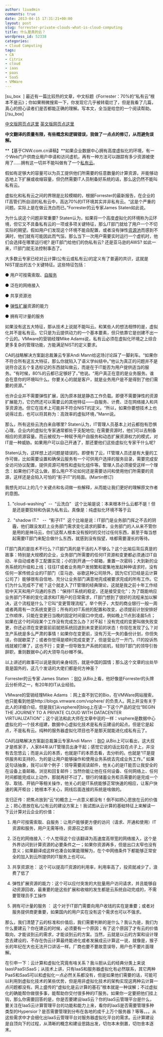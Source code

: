 ```yaml
---
author: liuadmin
comments: true
date: 2013-04-15 17:31:21+00:00
layout: post
slug: forrester-private-clouds-what-is-cloud-computing
title: 什么是真的云？
wordpress_id: 52338
categories:
- Cloud Computing
tags:
- CA
- Citrix
- cloud
- iaas
- paas
- SaaS
- VMWare
---
```


[su_box  ]
最近有一篇比较热的文章，中文标题《Forrester：70%的“私有云”根本不是云》；你如果稍微搜索一下，你发现它几乎被转载烂了，但是我看了几篇，真心的担心读者们是否都能正确的理解。写本文，全当是给您的一个阅读帮助。
[/su_box]

[中文版网页点这里](http://www.cnw.com.cn/news-international/htm2013/20130227_264664.shtml)
[英文版网页点这里](http://www.networkworld.com/news/2013/022613-forrester-private-clouds-267108.html )

**中文翻译的质量有限，有些概念和逻辑错误，我做了一点点的修订，从而避免误解。**

**【基于CNW.com.cn译稿】**如果企业数据中心拥有高度虚拟化的环境，有一个Web门户供商业用户申请和访问虚机，再有一种方法可以跟踪有多少资源被使用了……拥有这一切并不能叫做有了一个[私有云](http://search.cnw.com.cn/searchview.aspx?searchtype=Content&searchstr=%CB%BD%D3%D0%D4%C6)。

假如有足够大的容量可以为员工提供他们所需要的任意数量的计算资源，并能够动态地上下扩展或收缩容量，但仍然需要IT人员制备好系统的话，那么这仍然不能叫私有云。

虚拟化和私有云之间的界限是比较模糊的，根据Forrester的最新报告，在企业的IT高管们所自诩的私有云中，高达70%的IT环境其实并非私有云。“这是个严重的问题。实际上是在做云洗白而已。”Forrester的云专家James Staten如此说。

为什么说这个问题非常重要? Staten认为，如果将一个高度虚拟化的环境称为云环境，但它又不具备私有云的一项或多项关键特征，那么IT部门就给了用户一个不切实际的期望。假如用户们发现这个环境不能自配置，或者没有弹性[资源池](http://search.cnw.com.cn/searchview.aspx?searchtype=Content&searchstr=%D7%CA%D4%B4%B3%D8)而感到不满时，他们就有可能因此而气馁。那么当下一次用户需要实时运行一个虚机时，他们会选择在哪里运行呢? 是IT部门给他们的伪私有云? 还是亚马逊的AWS? 如此一来，IT部门就无法控制事态了。

大多数云专家已经对云计算(公有云或私有云)的定义有了普遍的共识，这就是NIST提出的五个关键特征。这些特征包括：

● 用户可按需索取、[自服务](http://search.cnw.com.cn/searchview.aspx?searchtype=Content&searchstr=%D7%D4%B7%FE%CE%F1)

● 泛在的网络接入

● 共享资源池

● [弹性扩展](http://search.cnw.com.cn/searchview.aspx?searchtype=Content&searchstr=%B5%AF%D0%D4%C0%A9%D5%B9)资源的能力

● 拥有可计量的服务

如果没有这五大特征，那从技术上说就不能叫云。和某些人的想法相悖的是，虚拟化并不是私有云。它只是为云提供动力的一个基本要素，但只依靠它是创建不出一个云的。VMware的营销经理Mike Adams说，私有云必须在虚拟化环境之上综合更多复杂的管理功能，方能满足NIST的定义要求。

CA的战略解决方案副总裁兼云专家Andi Mann给这场讨论踩了一脚刹车。“如果你不符合所有这五大特征，那么你就陷入了语义学纠结中。”他认为真正的问题并不是说符合这五个复选标记的东西就叫做云，而是在于IT能否为用户提供适当的服务。“有时候，80%的云都已足够好了，”他说。“用户真正在意的是业务服务。谁会在意你的环境叫什么。你要关心的就是客户，就是业务用户是不是得到了他们需要的资源。”

也许企业并不需要弹性扩展，因为原本就是静态工作负载。即便不需要弹性的资源扩展能力，它仍然还可以需要云的其他特征——自服务、计费、泛在网络接入和共享资源池。但它在技术上可能并不符合NIST的定义。“所以，如果你要想技术上也说得过去，也可以将其称为：高效率的虚拟环境，”Mann说。

那么，所有这些云洗白来自哪里? Staten认为，IT管理人员基本上对云都抱有恐惧心理。企业内的虚拟化专家通常都处于支配地位; 在需要资源时，他们可以去制备相应的资源容量。而云被视为一种赋予用户自服务和动态扩展资源权力的模式，对IT是一种威胁。如果用户可以自己开通了，那还要他们这些虚拟化专家干什么呢?

Staten认为，这样想上述问题是错误的。即便有了云，IT管理人员还是有大量的工作可做，比如需要设置和确保云服务有一个可供用户选择的服务目录，需要完成安全访问协议配置，提供资源可用性和虚拟化组件等。管理人员必须接受这样一个理念：如果他们不这么做，那么用户不论如何还是需要访问和使用他们所需要的资源，这样还是会陷入可怕的“影子IT”的局面。(Martin修订)

我想先对以上的几个关键点和名词做一些解释，从而能让我们更好的理解原文作者的意图。



	
  1. "cloud-washing"  --  “云洗白”   这个比喻是说：本来根本什么云都不是！但是还是要狡辩和伪装为私有云。真像是：纯虚拟化环境不等于云

	
  2.  "shadow IT."   --  “影子IT”  这个比喻是说：IT部门是业务部门挥之不去的阴霾，他们跟没发赶上业务部门需求变化请求的脚本，业务部门的人从来不管你是用的是神马云，你们这帮人根本没有按时的交付过任何东西，甚至于每当想起需要IT部门来配合做什么东西，就感到没有指望，啥都需要漫长的等待。


IT部门真的是技术不行么？IT部门真的是干活的人不够么？这个比喻后背后真是的故事：特别是大规模的企业，业务部门所需要的任何IT资源和变更都必须通过IT自动、半自动或者手工配置实现；小的到开通一个邮箱，重置一次密码；大到新的业务系统的升级和上线；往往IT或者业务用户发频繁和密集地发起种种请求时，没有任何一家传统企业的IT部门（亚马逊、谷歌这种公司除外，因为它们已经是云计算公司了）能够很有自信地、充分让业务部门满意地完成被要求完成的所有工作。它们为什么完成不了呢？这个就走入了IT管理的经典理论，这就是我之前十年工作经验中天天和用户沟通的东西：“保持IT系统的稳定，还是接受变化”；为了既能响应业务部门不断的变化请求和IT用户的日常需求，IT部门想到了很好的流程来加以解决，这个流程是什么？它叫“变更管理流程”。举个例子，大型的商业银行一般一周或者两周有一次系统变更日；所有的对IT系统的配置和改变，必须提前计划安排好工作顺序，只能在变更日当晚的固定时间窗口中完成，例如晚上11点到凌晨5点；如果在这个时间段某个工作没有完成怎么办？对不起！没有完成的变更叫做失败变更，你还必须在变更窗前前就把系统回退到未变更前的状态！你现在发现了么？对生产系统是多么严肃的事情！如果你在变更前，没有万无一失的备份计划，你但失误，你就歇菜了；或者你觉得是顺利完成变更了，但是营业厅一开门，IT的投诉热线就被打爆了，这也不行；变更一但导致生产系统的宕机，轻则IT部门的领导引咎辞职，重则数据中心的大领导乌纱帽不保。

以上讲述的故事可以说是我的亲身经历，就是中国的国情；那么这个文章的出处毕竟是国外的，这几个发话的大佬们都是何方神圣？

Forrester的云专家 James Staten ：[BIO](http://www.forrester.com/james-staten) 从Bio上看，他好像是Forrester的头牌云分析师之一，有20年的IT从业经验。

VMware的营销经理Mike Adams ：网上查不到它的Bio，在VMWare网站搜索，也只能看到他是http://blogs.vmware.com/vsphere/ 的负责人。网上并没有关于此人的详细介绍，但是我们从vsphere的blog上在读一下这个产品的定位“BEGIN THE JOURNEY TO A PRIVATE CLOUD WITH DATACENTER VIRTUALIZATION”；这个说法和此大师在文章中说的一样：vsphere是数据中心虚拟化的一个技术组建，数据中心虚拟化技术是私有云建设的起点。但是它是起点，不是私有云。纯种的服务器虚拟化项目也不是那天就能进化成私有云了。

CA的战略解决方案副总裁兼云专家Andi Mann ：[BIO](http://www.linkedin.com/in/andimann) 从Bio上可以看出，这大叔才是练家子，人家84年从IT管理员出身干起；感觉它说的话比较在点子上，并没有去忽悠云；而是从云的本质，也就是IT的本质去看，去分析的。也就是“IT是提供服务和支持的，为的是让用户能够操作和使用业务系统去完成业务工作。” 如果这句话抽象，我可以举个例子：领导需要阅读邮件，他关心的是IT能否让我安全的在设备上查邮箱，浏览和回复邮件；当然你能让他在任何设备、任何网络上、任何时间都能完成以上动作，那就再好不过了。银行的储蓄业务柜员需要的是完成一个存、取钱、开销户等相关操作，他关心的是IT系统能够正常快速的相应，让客户快速的离开柜台；她根本不关心，网线后面连接的系统是啥做的。

言归正传：把焦点放到“云”的概念上一点意义都没有！倒不如把心思放在云的价值上；把心思放在私/公有云的建设方案上！我试图从云计算的基础特征上来解读一下云计算对云企业的价值：



	
  1. 用户可按需索取、自服务：让用户能够更方便的访问（请求、开通和使用）IT资源和服务，用户无需等待，资源召之即来

	
  2. 泛在的网络接入：个人觉得这个应该翻译为高速度高带宽的网络接入，这个是外界访问到计算资源的必要条件之一；如果你资源再多，但是出口太窄也没有意义；如果翻译成这样也凑合如果能理解为，在个中网络条件下都能够正常安全的加入到云所提供的IT服务上也可以。

	
  3. 共享资源池： 这个可以提高IT资源的利用率，利用率高了，投资就减少了，浪费了低了

	
  4. 弹性扩展资源的能力：这个可以应付突发的大批量用户访问请求，并且能够自动资源回收，最重要的是这些扩展和收缩的发生都是云系统自动完成的，不需要管理员手工操作

	
  5. 拥有可计量的服务 ： 这个对于IT部门需要向用户收钱的实在是重要；或者对服务提供商更重要，如果国内的用户实在没有这个需求也可以不强求。


那么，我们清楚了云的标准和价值后，我们需要判断的是什么？我认为是，我们为什么要建云？你在建云的时候，必须要有一个原因；有了这个原因了才有云的价值取向，才能谈到云的需求，才能谈到云的方案。当然，云就是以云的方案和设计理念去建设的，不存在伪云计算最终能进化或者发展成云计算这一说，就像是，猴子长的年纪在大也无法开口讲话一样。厂商也要不要故意误导，用户也不要片面理解。

在引申一下：云计算和虚拟化究竟有啥关系？我斗胆从云的经典分类上来说Iaas\PaaS\SaaS；从技术上讲，只有IaaS和服务器虚拟化有必然联系，其它两种PaaS和SaaS可以和虚拟化一点必然关系都没有，但是如果他们需要的话，可能可以利用到虚拟化技术的某些优势，但是用非虚拟化技术的架构实现这两种云计算一点问题都没有。网上盛传的“虚拟化是云计算的基石”根本就是一种误解；不过虚拟化的确能帮你做很多事，能帮助你交付很多种的IT服务。如果你一定要把他们挂上钩，那么你需要回答的是，你是否要建设IaaS云？你的IaaS云管理平台是什么，要关注在IaaS云计算管理平台的功能和能力上来，看你的IaaS是否需要管理多种类型的Hypersior？是否需要管理到分布在各地的成千上万个服务器？等等。。。从这些需求中才会细化出IaaS云管理平台对服务器虚拟化平台的需求。云计算建设是自顶向下的过程，从清晰的概念和建设思路出发，切勿本末倒置，切勿舍本逐末。
